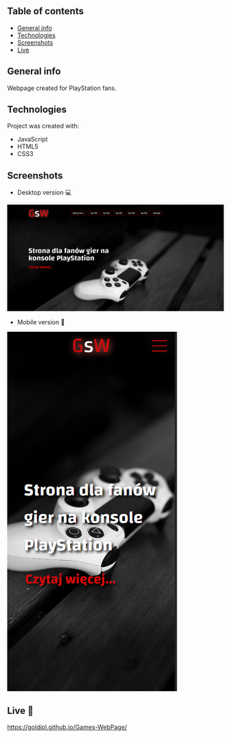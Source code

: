 ## Table of contents
* [General info](#general-info)
* [Technologies](#technologies)
* [Screenshots](#screenshots)
* [Live](#live-star2)

## General info
Webpage created for PlayStation fans.

## Technologies
Project was created with:
* JavaScript
* HTML5
* CSS3

## Screenshots

* Desktop version :computer:     

![Screenshot](./screenshot_desktop.png) 

* Mobile version :iphone:     

![Screenshot](./screenshot_mobile.png) 

## Live :star2:
https://goldipl.github.io/Games-WebPage/